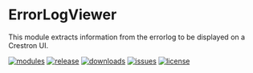 # ErrorLogViewer
This module extracts information from the errorlog to be displayed on a Crestron UI.

[![modules](https://img.shields.io/badge/S%23-Modules-brightgreen.svg)](#) [![release](https://img.shields.io/github/release/bitm0de/ErrorLogViewer.svg?style=flat)](https://github.com/bitm0de/ErrorLogViewer/releases) [![downloads](https://img.shields.io/github/downloads/bitm0de/ErrorLogViewer/total.svg?style=flat)](https://github.com/bitm0de/HttpsUtility/releases) [![issues](https://img.shields.io/github/issues/bitm0de/ErrorLogViewer?style=flat)](https://github.com/bitm0de/HttpsUtility/issues) [![license](https://img.shields.io/github/license/bitm0de/ErrorLogViewer?style=flat)](https://github.com/bitm0de/HttpsUtility/blob/master/LICENSE)
